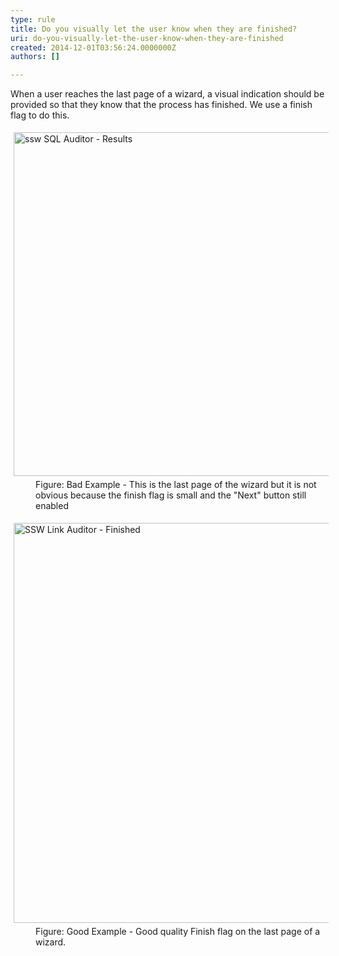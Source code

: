 ```yaml
---
type: rule
title: Do you visually let the user know when they are finished?
uri: do-you-visually-let-the-user-know-when-they-are-finished
created: 2014-12-01T03:56:24.0000000Z
authors: []

---
```




<span class='intro'> <p>When a user reaches the last page of a wizard, a visual indication should be provided
                    so that they know that the process has finished. We use a finish flag to do this.</p> </span>

<dl class="badImage"><dt> 
      <img alt="ssw SQL Auditor - Results" src="http&#58;//www.ssw.com.au/ssw/Standards/Rules/Images/BadFinishedPage.png" style="margin&#58;5px;width&#58;550px;" />
   </dt><dd>Figure&#58; Bad Example - This is the last page of the wizard but it is not obvious because the finish flag is small and the &quot;Next&quot; button still enabled</dd></dl><dl class="goodImage"><dt> 
      <img border="0" alt="SSW Link Auditor - Finished" src="http&#58;//www.ssw.com.au/ssw/Standards/Rules/Images/GoodFlagImage.png" style="margin&#58;5px;width&#58;640px;" />
   </dt><dd> Figure&#58; Good Example - Good quality Finish flag on the last page of a wizard.</dd></dl>


